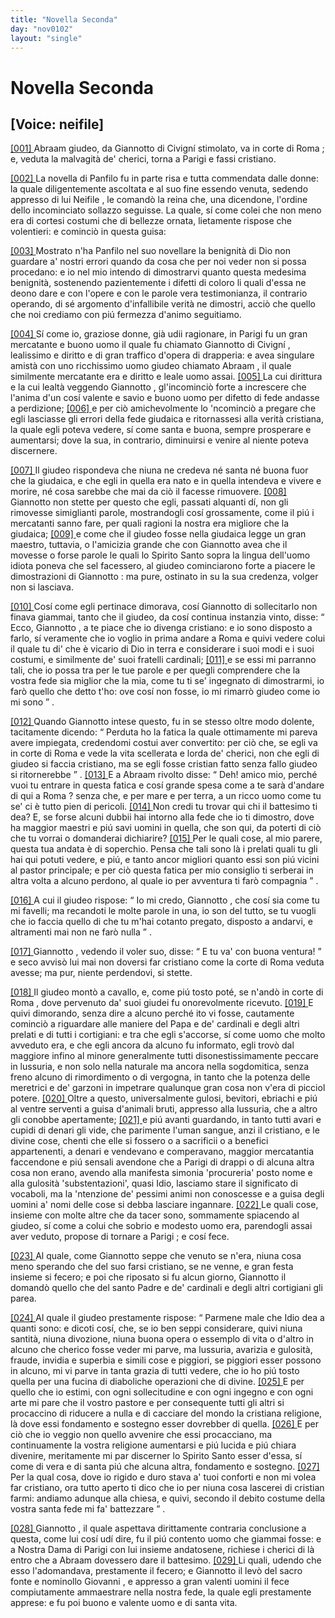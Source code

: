 ```yaml
---
title: "Novella Seconda"
day: "nov0102"
layout: "single"
---
```

<div id="nov0102" type="novella" who="neifile">
 <h1>
  Novella Seconda
 </h1>
 <p>
  <h2>
   [Voice: neifile]
  </h2>
 </p>
 <argument>
  <p>
   <a href="{{ site.baseurl }}enDecameron/nov0102#p01020001" id="p01020001">
    [001]
   </a>
   <name persref="abraam" type="person">
    Abraam
   </name>
   giudeo, da
   <name persref="giannottocivigni" type="person">
    Giannotto di Civign&iacute;
   </name>
   stimolato, va in corte di
   <name placeref="roma" type="place">
    Roma
   </name>
   ; e, veduta la malvagit&agrave; de' cherici, torna a
   <name placeref="parigi" type="place">
    Parigi
   </name>
   e fassi cristiano.
  </p>
 </argument>
 <div3 type="commentary" who="author">
  <p>
   <a href="{{ site.baseurl }}enDecameron/nov0102#p01020002" id="p01020002">
    [002]
   </a>
   La novella di
   <name persref="panfilo" type="person">
    Panfilo
   </name>
   fu in parte risa e tutta commendata dalle donne: la quale diligentemente ascoltata e al suo fine essendo venuta, sedendo appresso di lui
   <name persref="neifile" type="person">
    Neifile
   </name>
   , le comand&ograve; la reina che, una dicendone, l'ordine dello incominciato sollazzo seguisse. La quale, s&iacute; come colei che non meno era di cortesi costumi che di bellezze ornata, lietamente rispose che volentieri: e cominci&ograve; in questa guisa:
  </p>
 </div3>
 <div3 type="commentary" who="neifile">
  <p>
   <a href="{{ site.baseurl }}enDecameron/nov0102#p01020003" id="p01020003">
    [003]
   </a>
   Mostrato n'ha
   <name persref="panfilo" type="person">
    Panfilo
   </name>
   nel suo novellare la benignit&agrave; di Dio non guardare a' nostri errori quando da cosa che per noi veder non si possa procedano: e io nel mio intendo di dimostrarvi quanto questa medesima benignit&agrave;, sostenendo pazientemente i difetti di coloro li quali d'essa ne deono dare e con l'opere e con le parole vera testimonianza, il contrario operando, di s&eacute; argomento d'infallibile verit&agrave; ne dimostri, acci&ograve; che quello che noi crediamo con pi&uacute; fermezza d'animo seguitiamo.
  </p>
 </div3>
 <p>
  <a href="{{ site.baseurl }}enDecameron/nov0102#p01020004" id="p01020004">
   [004]
  </a>
  S&iacute; come io, graziose donne, gi&agrave; udii ragionare, in
  <name placeref="parigi" type="place">
   Parigi
  </name>
  fu un gran mercatante e buono uomo il quale fu chiamato
  <name persref="giannottocivigni" type="person">
   Giannotto di Civign&iacute;
  </name>
  , lealissimo e diritto e di gran traffico d'opera di drapperia: e avea singulare amist&agrave; con uno ricchissimo uomo giudeo chiamato
  <name persref="abraam" type="person">
   Abraam
  </name>
  , il quale similmente mercatante era e diritto e leale uomo assai.
  <a href="{{ site.baseurl }}enDecameron/nov0102#p01020005" id="p01020005">
   [005]
  </a>
  La cui dirittura e la cui lealt&agrave; veggendo
  <name persref="giannottocivigni" type="person">
   Giannotto
  </name>
  , gl'incominci&ograve; forte a increscere che l'anima d'un cos&iacute; valente e savio e buono uomo per difetto di fede andasse a perdizione;
  <a href="{{ site.baseurl }}enDecameron/nov0102#p01020006" id="p01020006">
   [006]
  </a>
  e per ci&ograve; amichevolmente lo 'ncominci&ograve; a pregare che egli lasciasse gli errori della fede giudaica e ritornassesi alla verit&agrave; cristiana, la quale egli poteva vedere, s&iacute; come santa e buona, sempre prosperare e aumentarsi; dove la sua, in contrario, diminuirsi e venire al niente poteva discernere.
 </p>
 <p>
  <a href="{{ site.baseurl }}enDecameron/nov0102#p01020007" id="p01020007">
   [007]
  </a>
  Il giudeo rispondeva che niuna ne credeva n&eacute; santa n&eacute; buona fuor che la giudaica, e che egli in quella era nato e in quella intendeva e vivere e morire, n&eacute; cosa sarebbe che mai da ci&ograve; il facesse rimuovere.
  <a href="{{ site.baseurl }}enDecameron/nov0102#p01020008" id="p01020008">
   [008]
  </a>
  <name persref="giannottocivigni" type="person">
   Giannotto
  </name>
  non stette per questo che egli, passati alquanti d&iacute;, non gli rimovesse simiglianti parole, mostrandogli cos&iacute; grossamente, come il pi&uacute; i mercatanti sanno fare, per quali ragioni la nostra era migliore che la giudaica;
  <a href="{{ site.baseurl }}enDecameron/nov0102#p01020009" id="p01020009">
   [009]
  </a>
  e come che il giudeo fosse nella giudaica legge un gran maestro, tuttavia, o l'amicizia grande che con
  <name persref="giannottocivigni" type="person">
   Giannotto
  </name>
  avea che il movesse o forse parole le quali lo Spirito Santo sopra la lingua dell'uomo idiota poneva che sel facessero, al giudeo cominciarono forte a piacere le dimostrazioni di
  <name persref="giannottocivigni" type="person">
   Giannotto
  </name>
  : ma pure, ostinato in su la sua credenza, volger non si lasciava.
 </p>
 <p>
  <a href="{{ site.baseurl }}enDecameron/nov0102#p01020010" id="p01020010">
   [010]
  </a>
  Cos&iacute; come egli pertinace dimorava, cos&iacute;
  <name persref="giannottocivigni" type="person">
   Giannotto
  </name>
  di sollecitarlo non finava giammai, tanto che il giudeo, da cos&iacute; continua instanzia vinto, disse:
  <q direct="unspecified" who="abraam">
   Ecco,
   <name persref="giannottocivigni" type="person">
    Giannotto
   </name>
   , a te piace che io divenga cristiano: e io sono disposto a farlo, s&iacute; veramente che io voglio in prima andare a
   <name placeref="roma" type="place">
    Roma
   </name>
   e quivi vedere colui il quale tu di' che &egrave; vicario di Dio in terra e considerare i suoi modi e i suoi costumi, e similmente de' suoi fratelli cardinali;
   <a href="{{ site.baseurl }}enDecameron/nov0102#p01020011" id="p01020011">
    [011]
   </a>
   e se essi mi parranno tali, che io possa tra per le tue parole e per quegli comprendere che la vostra fede sia miglior che la mia, come tu ti se' ingegnato di dimostrarmi, io far&ograve; quello che detto t'ho: ove cos&iacute; non fosse, io mi rimarr&ograve; giudeo come io mi sono
  </q>
  .
 </p>
 <p>
  <a href="{{ site.baseurl }}enDecameron/nov0102#p01020012" id="p01020012">
   [012]
  </a>
  Quando
  <name persref="giannottocivigni" type="person">
   Giannotto
  </name>
  intese questo, fu in se stesso oltre modo dolente, tacitamente dicendo:
  <q direct="unspecified" who="giannottocivigni">
   Perduta ho la fatica la quale ottimamente mi pareva avere impiegata, credendomi costui aver convertito: per ci&ograve; che, se egli va in corte di
   <name placeref="roma" type="place">
    Roma
   </name>
   e vede la vita scellerata e lorda de' cherici, non che egli di giudeo si faccia cristiano, ma se egli fosse cristian fatto senza fallo giudeo si ritornerebbe
  </q>
  .
  <a href="{{ site.baseurl }}enDecameron/nov0102#p01020013" id="p01020013">
   [013]
  </a>
  E a
  <name persref="abraam" type="person">
   Abraam
  </name>
  rivolto disse:
  <q direct="unspecified" who="giannottocivigni">
   Deh! amico mio, perch&eacute; vuoi tu entrare in questa fatica e cos&iacute; grande spesa come a te sar&agrave; d'andare di qui a
   <name placeref="roma" type="place">
    Roma
   </name>
   ? senza che, e per mare e per terra, a un ricco uomo come tu se' ci &egrave; tutto pien di pericoli.
   <a href="{{ site.baseurl }}enDecameron/nov0102#p01020014" id="p01020014">
    [014]
   </a>
   Non credi tu trovar qui chi il battesimo ti dea? E, se forse alcuni dubbii hai intorno alla fede che io ti dimostro, dove ha maggior maestri e pi&uacute; savi uomini in quella, che son qui, da poterti di ci&ograve; che tu vorrai o domanderai dichiarire?
   <a href="{{ site.baseurl }}enDecameron/nov0102#p01020015" id="p01020015">
    [015]
   </a>
   Per le quali cose, al mio parere, questa tua andata &egrave; di soperchio. Pensa che tali sono l&agrave; i prelati quali tu gli hai qui potuti vedere, e pi&uacute;, e tanto ancor migliori quanto essi son pi&uacute; vicini al pastor principale; e per ci&ograve; questa fatica per mio consiglio ti serberai in altra volta a alcuno perdono, al quale io per avventura ti far&ograve; compagnia
  </q>
  .
 </p>
 <p>
  <a href="{{ site.baseurl }}enDecameron/nov0102#p01020016" id="p01020016">
   [016]
  </a>
  A cui il giudeo rispose:
  <q direct="unspecified" who="abraam">
   Io mi credo,
   <name persref="giannottocivigni" type="person">
    Giannotto
   </name>
   , che cos&iacute; sia come tu mi favelli; ma recandoti le molte parole in una, io son del tutto, se tu vuogli che io faccia quello di che tu m'hai cotanto pregato, disposto a andarvi, e altramenti mai non ne far&ograve; nulla
  </q>
  .
 </p>
 <p>
  <a href="{{ site.baseurl }}enDecameron/nov0102#p01020017" id="p01020017">
   [017]
  </a>
  <name persref="giannottocivigni" type="person">
   Giannotto
  </name>
  , vedendo il voler suo, disse:
  <q direct="unspecified" who="giannottocivigni">
   E tu va' con buona ventura!
  </q>
  e seco avvis&ograve; lui mai non doversi far cristiano come la corte di
  <name placeref="roma" type="place">
   Roma
  </name>
  veduta avesse; ma pur, niente perdendovi, si stette.
 </p>
 <p>
  <a href="{{ site.baseurl }}enDecameron/nov0102#p01020018" id="p01020018">
   [018]
  </a>
  Il giudeo mont&ograve; a cavallo, e, come pi&uacute; tosto pot&eacute;, se n'and&ograve; in corte di
  <name placeref="roma" type="place">
   Roma
  </name>
  , dove pervenuto da' suoi giudei fu onorevolmente ricevuto.
  <a href="{{ site.baseurl }}enDecameron/nov0102#p01020019" id="p01020019">
   [019]
  </a>
  E quivi dimorando, senza dire a alcuno perch&eacute; ito vi fosse, cautamente cominci&ograve; a riguardare alle maniere del Papa e de' cardinali e degli altri prelati e di tutti i cortigiani: e tra che egli s'accorse, s&iacute; come uomo che molto avveduto era, e che egli ancora da alcuno fu informato, egli trov&ograve; dal maggiore infino al minore generalmente tutti disonestissimamente peccare in lussuria, e non solo nella naturale ma ancora nella sogdomitica, senza freno alcuno di rimordimento o di vergogna, in tanto che la potenza delle meretrici e de' garzoni in impetrare qualunque gran cosa non v'era di picciol potere.
  <a href="{{ site.baseurl }}enDecameron/nov0102#p01020020" id="p01020020">
   [020]
  </a>
  Oltre a questo, universalmente gulosi, bevitori, ebriachi e pi&uacute; al ventre serventi a guisa d'animali bruti, appresso alla lussuria, che a altro gli conobbe apertamente;
  <a href="{{ site.baseurl }}enDecameron/nov0102#p01020021" id="p01020021">
   [021]
  </a>
  e pi&uacute; avanti guardando, in tanto tutti avari e cupidi di denari gli vide, che parimente l'uman sangue, anzi il cristiano, e le divine cose, chenti che elle si fossero o a sacrificii o a benefici appartenenti, a denari e vendevano e comperavano, maggior mercatantia faccendone e pi&uacute; sensali avendone che a
  <name placeref="parigi" type="place">
   Parigi
  </name>
  di drappi o di alcuna altra cosa non erano, avendo alla manifesta simonia 'procureria' posto nome e alla gulosit&agrave; 'substentazioni', quasi Idio, lasciamo stare il significato di vocaboli, ma la 'ntenzione de' pessimi animi non conoscesse e a guisa degli uomini a' nomi delle cose si debba lasciare ingannare.
  <a href="{{ site.baseurl }}enDecameron/nov0102#p01020022" id="p01020022">
   [022]
  </a>
  Le quali cose, insieme con molte altre che da tacer sono, sommamente spiacendo al giudeo, s&iacute; come a colui che sobrio e modesto uomo era, parendogli assai aver veduto, propose di tornare a
  <name placeref="parigi" type="place">
   Parigi
  </name>
  ; e cos&iacute; fece.
 </p>
 <p>
  <a href="{{ site.baseurl }}enDecameron/nov0102#p01020023" id="p01020023">
   [023]
  </a>
  Al quale, come
  <name persref="giannottocivigni" type="person">
   Giannotto
  </name>
  seppe che venuto se n'era, niuna cosa meno sperando che del suo farsi cristiano, se ne venne, e gran festa insieme si fecero; e poi che riposato si fu alcun giorno,
  <name persref="giannottocivigni" type="person">
   Giannotto
  </name>
  il domand&ograve; quello che del santo Padre e de' cardinali e degli altri cortigiani gli parea.
 </p>
 <p>
  <a href="{{ site.baseurl }}enDecameron/nov0102#p01020024" id="p01020024">
   [024]
  </a>
  Al quale il giudeo prestamente rispose:
  <q direct="unspecified" who="abraam">
   Parmene male che Idio dea a quanti sono: e dicoti cos&iacute;, che, se io ben seppi considerare, quivi niuna santit&agrave;, niuna divozione, niuna buona opera o essemplo di vita o d'altro in alcuno che cherico fosse veder mi parve, ma lussuria, avarizia e gulosit&agrave;, fraude, invidia e superbia e simili cose e piggiori, se piggiori esser possono in alcuno, mi vi parve in tanta grazia di tutti vedere, che io ho pi&uacute; tosto quella per una fucina di diaboliche operazioni che di divine.
   <a href="{{ site.baseurl }}enDecameron/nov0102#p01020025" id="p01020025">
    [025]
   </a>
   E per quello che io estimi, con ogni sollecitudine e con ogni ingegno e con ogni arte mi pare che il vostro pastore e per consequente tutti gli altri si procaccino di riducere a nulla e di cacciare del mondo la cristiana religione, l&agrave; dove essi fondamento e sostegno esser dovrebber di quella.
   <a href="{{ site.baseurl }}enDecameron/nov0102#p01020026" id="p01020026">
    [026]
   </a>
   E per ci&ograve; che io veggio non quello avvenire che essi procacciano, ma continuamente la vostra religione aumentarsi e pi&uacute; lucida e pi&uacute; chiara divenire, meritamente mi par discerner lo Spirito Santo esser d'essa, s&iacute; come di vera e di santa pi&uacute; che alcuna altra, fondamento e sostegno.
   <a href="{{ site.baseurl }}enDecameron/nov0102#p01020027" id="p01020027">
    [027]
   </a>
   Per la qual cosa, dove io rigido e duro stava a' tuoi conforti e non mi volea far cristiano, ora tutto aperto ti dico che io per niuna cosa lascerei di cristian farmi: andiamo adunque alla chiesa, e quivi, secondo il debito costume della vostra santa fede mi fa' battezzare
  </q>
  .
 </p>
 <p>
  <a href="{{ site.baseurl }}enDecameron/nov0102#p01020028" id="p01020028">
   [028]
  </a>
  <name persref="giannottocivigni" type="person">
   Giannotto
  </name>
  , il quale aspettava dirittamente contraria conclusione a questa, come lui cos&iacute; ud&iacute; dire, fu il pi&uacute; contento uomo che giammai fosse: e a
  <name placeref="nostradama" type="place">
   Nostra Dama
  </name>
  di
  <name placeref="parigi" type="place">
   Parigi
  </name>
  con lui insieme andatosene, richiese i cherici di l&agrave; entro che a
  <name persref="abraam" type="person">
   Abraam
  </name>
  dovessero dare il battesimo.
  <a href="{{ site.baseurl }}enDecameron/nov0102#p01020029" id="p01020029">
   [029]
  </a>
  Li quali, udendo che esso l'adomandava, prestamente il fecero; e
  <name persref="giannottocivigni" type="person">
   Giannotto
  </name>
  il lev&ograve; del sacro fonte e nominollo
  <name persref="abraam" type="person">
   Giovanni
  </name>
  , e appresso a gran valenti uomini il fece compiutamente ammaestrare nella nostra fede, la quale egli prestamente apprese: e fu poi buono e valente uomo e di santa vita.
 </p>
</div>
